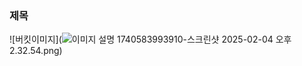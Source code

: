 ### 제목
![버킷이미지](![이미지 설명](https://aws-tiling-bucket.s3.ap-northeast-2.amazonaws.com/uploads/1740583753991-파일명.jpg)
1740583993910-스크린샷 2025-02-04 오후 2.32.54.png)
